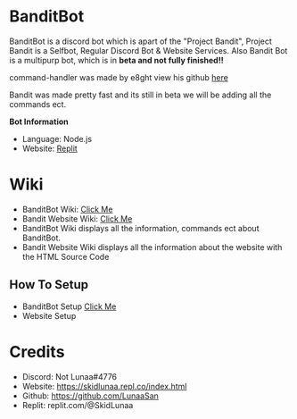 #  BanditBot
BanditBot is a discord bot which is apart of the "Project Bandit", Project Bandit is a Selfbot, Regular Discord Bot & Website Services.
Also Bandit Bot is a multipurp bot, which is in **__beta and not fully finished__!!**

command-handler was made by e8ght view his github [here](https://github.com/e8ght-fe/)

Bandit was made pretty fast and its still in beta we will be adding all the commands ect.

**Bot Information**
+ Language: Node.js
+ Website: [Replit](https://replit.com/@SkidLunaa)

# Wiki 
- BanditBot Wiki: [Click Me](https://github.com/LunaaSan/BanditBot/wiki)
- Bandit Website Wiki: [Click Me]()
- BanditBot Wiki displays all the information, commands ect about BanditBot.
- Bandit Website Wiki displays all the information about the website with the HTML Source Code

## How To Setup
* BanditBot Setup [Click Me](https://github.com/LunaaSan/BanditBot/wiki/Setup)
* Website Setup

# Credits
+ Discord: Not Lunaa#4776
+ Website: https://skidlunaa.repl.co/index.html 
+ Github: https://github.com/LunaaSan
+ Replit: replit.com/@SkidLunaa
